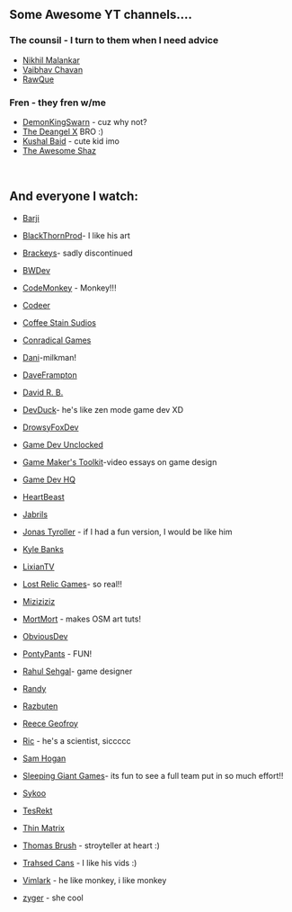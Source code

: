## Some Awesome YT channels....

### The counsil - I turn to them when I need advice 
+ [Nikhil Malankar](https://www.youtube.com/c/NikhilMalankarM)
+ [Vaibhav Chavan](https://www.youtube.com/c/UND3RDG)
+ [RawQue](https://www.youtube.com/channel/UCXoj82X2Zqy9jWmKn36fYwA)

### Fren - they fren w/me
+ [DemonKingSwarn](https://www.youtube.com/channel/UCC1yT9JzYwz6dDwLM-KWt0A) - cuz why not?
+ [The Deangel X](https://www.youtube.com/channel/UCmTK53CuUCRMMRHgNQ4a6jg) BRO :)
+ [Kushal Baid](https://www.youtube.com/channel/UCVsxoJLuSuV7T8jTyOPYQQg) - cute kid imo
+ [The Awesome Shaz](https://www.youtube.com/channel/UCL79-l6VZoiD0Mudq0INuWA)

<br>

## And everyone I watch: 
+ [Barji](https://www.youtube.com/channel/UCz3l6nyODzXLzTxIkARZ8rw)
+ [BlackThornProd](https://www.youtube.com/c/Blackthornprod)- I like his art
+ [Brackeys](https://www.youtube.com/c/Brackeys)- sadly discontinued
+ [BWDev](https://www.youtube.com/channel/UCYU6BO_VdYnzeQEOS_kSBWA)
+ [CodeMonkey](https://www.youtube.com/channel/UCFK6NCbuCIVzA6Yj1G_ZqCg) - Monkey!!!
+ [Codeer](https://www.youtube.com/channel/UCtUeziXLa_x3vvdzUinqE8w)
+ [Coffee Stain Sudios](https://www.youtube.com/user/CoffeeStainStudios)
+ [Conradical Games](https://www.youtube.com/channel/UC3SUzBUNbS95AaLyW6lD8Pg)
+ [Dani](https://www.youtube.com/c/DaniDev)-milkman!
+ [DaveFrampton](https://www.youtube.com/user/majiDave)
+ [David R. B.](https://www.youtube.com/channel/UC49_yx5p2MNa030ZYfLpm3Q)
+ [DevDuck](https://www.youtube.com/channel/UCKCTmact-90hXpV2ns8GSsA)- he's like zen mode game dev XD
+ [DrowsyFoxDev](https://www.youtube.com/channel/UCTUXpMlWwf0Ef__aYRQCS8w)
+ [Game Dev Unclocked](https://www.youtube.com/channel/UCKP-9R75QFQX-5Au3HyfjzA)
+ [Game Maker's Toolkit](https://www.youtube.com/user/McBacon1337)-video essays on game design 
+ [Game Dev HQ](https://www.youtube.com/user/Unity3DCoder)
+ [HeartBeast](https://www.youtube.com/user/uheartbeast)
+ [Jabrils](https://www.youtube.com/channel/UCQALLeQPoZdZC4JNUboVEUg)
+ [Jonas Tyroller](https://www.youtube.com/channel/UC_p_9arduPuxM8DHTGIuSOg) - if I had a fun version, I would be like him

+ [Kyle Banks](https://www.youtube.com/channel/UCfNjj30JZcDJGsw3TMUnhMA)
+ [LixianTV](https://www.youtube.com/user/LixianTV)
+ [Lost Relic Games](https://www.youtube.com/user/MegaStegz)- so real!!
+ [Miziziziz](https://www.youtube.com/user/Miziziziz)
+ [MortMort](https://www.youtube.com/user/atMNRArt) - makes OSM art tuts!
+ [ObviousDev](https://www.youtube.com/channel/UCHwsuay541hn0rj-Bqvm3WA)
+ [PontyPants](https://www.youtube.com/channel/UCORaUhZVpg7yhxJeaPSTGmQ) - FUN!
+ [Rahul Sehgal](https://www.youtube.com/channel/UCmQauraL-PccblfKtykK44Q)- game designer
+ [Randy](https://www.youtube.com/channel/UCUmLRMERmJrmUtgnbFfknAg)
+ [Razbuten](https://www.youtube.com/user/razbuten)
+ [Reece Geofroy](https://www.youtube.com/channel/UCxzkbTbCn8OCX3Gl5SkykHA)
+ [Ric](https://www.youtube.com/channel/UCTjPQWeqxGI9KAD_X6e8BAQ) - he's a scientist, siccccc
+ [Sam Hogan](https://www.youtube.com/user/XTtramptricks)
+ [Sleeping Giant Games](https://www.youtube.com/channel/UCRAvDQdLVpG5Q6OeMaws7zA)- its fun to see a full team put in so much effort!!
+ [Sykoo](https://www.youtube.com/user/SykooTV)
+ [TesRekt](https://www.youtube.com/channel/UCiG7--kZO1v9a0-Gh9VnfLQ)

+ [Thin Matrix](https://www.youtube.com/user/ThinMatrix)
+ [Thomas Brush](https://www.youtube.com/user/thomasmbrush) - stroyteller at heart :)
+ [Trahsed Cans](https://www.youtube.com/channel/UCPlBmqR8GzZ2Z_NhEFWcaAQ) - I like his vids :)
+ [Vimlark](https://www.youtube.com/user/ndurzo64) - he like monkey, i like monkey
+ [zyger](https://www.youtube.com/c/ZygerGFX/featured) - she cool
